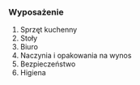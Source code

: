 ### Wyposażenie

1. Sprzęt kuchenny
2. Stoły
3. Biuro
4. Naczynia i opakowania na wynos
5. Bezpieczeństwo
6. Higiena
